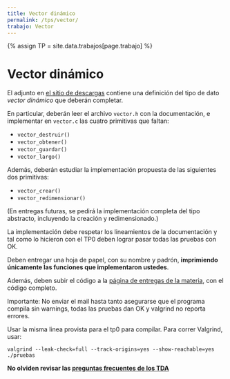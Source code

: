 ```yaml
---
title: Vector dinámico
permalink: /tps/vector/
trabajo: Vector
---
```

{% assign TP = site.data.trabajos[page.trabajo] %}

Vector dinámico
===============

El adjunto en [el sitio de descargas]({{site.skel}}) contiene una definición del tipo de dato _vector dinámico_ que deberán completar.

En particular, deberán leer el archivo `vector.h` con la documentación, e implementar en
`vector.c` las cuatro primitivas que faltan:

- `vector_destruir()`
- `vector_obtener()`
- `vector_guardar()`
- `vector_largo()`

Además, deberán estudiar la implementación propuesta de las siguientes dos primitivas:

- `vector_crear()`
- `vector_redimensionar()`

(En entregas futuras, se pedirá la implementación completa del tipo abstracto, incluyendo la creación y redimensionado.)

La implementación debe respetar los lineamientos de la documentación y tal como lo hicieron con el TP0 deben lograr pasar todas las pruebas con OK.

Deben entregar una hoja de papel, con su nombre y padrón,
**imprimiendo únicamente las funciones que implementaron ustedes**.

Además, deben subir el código a la [página de entregas de la materia]({{site.entregas}}), con el código completo.

Importante: No enviar el mail hasta tanto asegurarse que el programa compila sin warnings, todas las pruebas dan OK y valgrind no reporta errores.

Usar la misma linea provista para el tp0 para compilar. Para correr Valgrind, usar:

    valgrind --leak-check=full --track-origins=yes --show-reachable=yes ./pruebas

**No olviden revisar las [preguntas frecuentes de los TDA](/algo2/faq/tda)**
